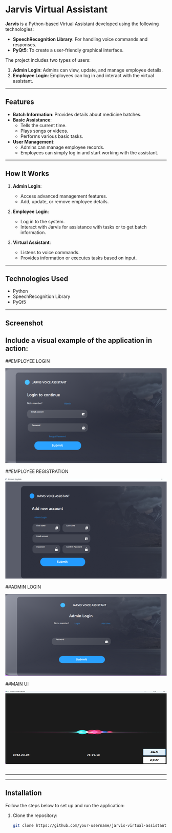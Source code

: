 # Jarvis Virtual Assistant

**Jarvis** is a Python-based Virtual Assistant developed using the following technologies:

- **SpeechRecognition Library**: For handling voice commands and responses.
- **PyQt5**: To create a user-friendly graphical interface.

The project includes two types of users:
1. **Admin Login**: Admins can view, update, and manage employee details.
2. **Employee Login**: Employees can log in and interact with the virtual assistant.

---

## Features
- **Batch Information**: Provides details about medicine batches.
- **Basic Assistance**:
  - Tells the current time.
  - Plays songs or videos.
  - Performs various basic tasks.
- **User Management**:
  - Admins can manage employee records.
  - Employees can simply log in and start working with the assistant.

---

## How It Works
1. **Admin Login**:
   - Access advanced management features.
   - Add, update, or remove employee details.

2. **Employee Login**:
   - Log in to the system.
   - Interact with Jarvis for assistance with tasks or to get batch information.

3. **Virtual Assistant**:
   - Listens to voice commands.
   - Provides information or executes tasks based on input.

---

## Technologies Used
- Python
- SpeechRecognition Library
- PyQt5

---

## Screenshot
Include a visual example of the application in action:
---
##EMPLOYEE LOGIN

![Jarvis Virtual Assistant](./assets/login.png)

##EMPLOYEE REGISTRATION

![Jarvis Virtual Assistant](./assets/registration.png)

##ADMIN LOGIN

![Jarvis Virtual Assistant](./assets/Admin.png)

##MAIN UI

![Jarvis Virtual Assistant](./assets/MainUI.png)

---

---

## Installation
Follow the steps below to set up and run the application:

1. Clone the repository:
   ```bash
   git clone https://github.com/your-username/jarvis-virtual-assistant.git
